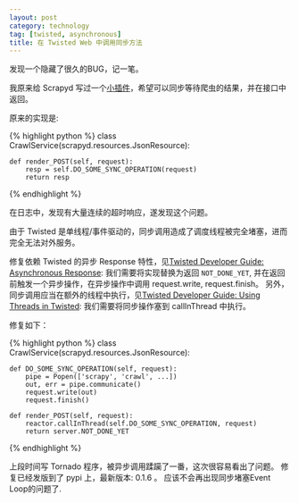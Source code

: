 ```yaml
---
layout: post
category: technology
tag: [twisted, asynchronous]
title: 在 Twisted Web 中调用同步方法
---
```


发现一个隐藏了很久的BUG，记一笔。

我原来给 Scrapyd 写过一个[小插件](https://github.com/soasme/scrapyd_kit)，希望可以同步等待爬虫的结果，并在接口中返回。

原来的实现是:

{% highlight python %}
class CrawlService(scrapyd.resources.JsonResource):

    def render_POST(self, request):
        resp = self.DO_SOME_SYNC_OPERATION(request)
        return resp
{% endhighlight %}

在日志中，发现有大量连续的超时响应，遂发现这个问题。

由于 Twisted 是单线程/事件驱动的，同步调用造成了调度线程被完全堵塞，进而完全无法对外服务。

修复依赖 Twisted 的异步 Response 特性，见[Twisted Developer Guide: Asynchronous Response](http://twistedmatrix.com/documents/current/web/howto/web-in-60/asynchronous.html): 我们需要将实现替换为返回 `NOT_DONE_YET`, 并在返回前触发一个异步操作，在异步操作中调用 request.write, request.finish。
另外，同步调用应当在额外的线程中执行，见[Twisted Developer Guide: Using Threads in Twisted](http://twistedmatrix.com/documents/current/core/howto/threading.html): 我们需要将同步操作塞到 callInThread 中执行。

修复如下：

{% highlight python %}
class CrawlService(scrapyd.resources.JsonResource):

    def DO_SOME_SYNC_OPERATION(self, request):
        pipe = Popen(['scrapy', 'crawl', ...])
        out, err = pipe.communicate()
        request.write(out)
        request.finish()

    def render_POST(self, request):
        reactor.callInThread(self.DO_SOME_SYNC_OPERATION, request)
        return server.NOT_DONE_YET
{% endhighlight %}

上段时间写 Tornado 程序，被异步调用蹂躏了一番，这次很容易看出了问题。
修复已经发版到了 pypi 上，最新版本: 0.1.6 。
应该不会再出现同步堵塞Event Loop的问题了.
